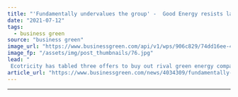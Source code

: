 ```yaml
---
title: "'Fundamentally undervalues the group' -  Good Energy resists latest takeover offers from arch rival Ecotricity"
date: "2021-07-12"
tags: 
  - business green
source: "business green"
image_url: "https://www.businessgreen.com/api/v1/wps/906c829/74dd16ee-4bf3-4467-81d6-bd94c2cca728/6/good-energy-delabole-wind-farm-2-185x114.jpg"
image_fp: "/assets/img/post_thumbnails/76.jpg"
lead: "
 Ecotricity has tabled three offers to buy out rival green energy company over the last month, all of which have been rejected by Good Energy ..."
article_url: "https://www.businessgreen.com/news/4034309/fundamentally-undervalues-group-energy-resists-takeover-offers-arch-rival-ecotricity"
---
```


---
